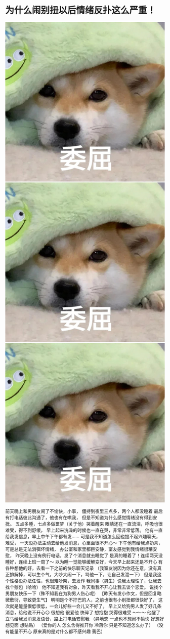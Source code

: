 # 为什么闹别扭以后情绪反扑这么严重！

![](img/a5fbb22e-ed44-4ffc-be5f-6fe495dbb71d.jpg)
![](img/0036434c-0e98-4feb-8955-56dc224ae034.jpg)
![](img/8c413271-65fd-4b45-854d-16d239899e10.jpg)

前天晚上和男朋友闹了不愉快，小事，
僵持到夜里三点多，两个人都没睡着
最后有打电话彼此沟通了，他也有在哄我，
但是不知道为什么感觉情绪没有得到安抚。
五点多睡，七点多做噩梦（关于他）哭着醒来
眼睛还在一直流泪，呼吸也很难受，得不到舒缓，
早上起来洗澡的时候也一直在哭，非常非常低落。
他有一直给我发信息，早上中午下午都有发……
可是我不知道怎么回也提不起兴趣聊天，难受，
一天没办法主动去给他发消息，心里面很不开心～
下午他有给我点奶茶，可是总是无法消弭坏情绪，
办公室和家里都巨安静，室友感觉到我情绪很糟安慰，
昨天晚上没有例行电话，发了个消息就去睡觉了
是真的睡着了！连续两天没睡好，连续上班一周了～
以为睡一觉能够缓解变好，今天早上起来还是不开心
有各种想他的好，去看一下之前的快乐聊天记录
（我室友说因为你还在意，没有真正排解掉，可以生个气，大吵大闹一下，骂他一下，让自己发泄一下）
但是我这个性格没办法任性，也很难吵架，去发作
我同事（男生）说我太理性了，让我去找个憨包（哈哈）
他不知道我有对象，昨天看我不开心让我去谈个恋爱。
说找个男朋友快乐一下（殊不知我在为狗男人伤心呢）
【昨天有发小作文，但是回复略微敷衍，导致更生气】
明明是个不拧巴的人，之前也很有小别扭都很快好了，
这次就是能量很低很低，一会儿好些一会儿又不好了，
早上又给狗男人发了好几条消息，给他说不开心☹️
很想他 很爱他 快碎了 想抱抱 哭得很难受 ～～～
他醒了立马给我发消息发语音，路上打电话安慰我
（异地恋 一点也不想闹不愉快 好想好想见面 想贴贴）
（爱你的人 怎么舍得推开你 冷落你 只是不知道怎么办了）
（没有能量不开心 原来真的是对什么都不感兴趣 蔫巴）